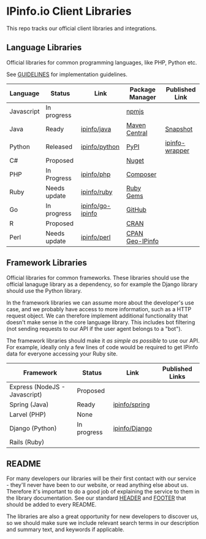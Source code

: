 # IPinfo.io Client Libraries

This repo tracks our official client libraries and integrations.

## Language Libraries

Official libraries for common programming languages, like PHP, Python etc.

See [GUIDELINES](GUIDELINES.md) for implementation guidelines.

| Language   | Status       | Link                                                    | Package Manager                                                                          | Published Link                                                                            |
| ---------- | ------------ | ------------------------------------------------------- | ---------------------------------------------------------------------------------------- | ----------------------------------------------------------------------------------------- |
| Javascript | In progress  |                                                         | [npmjs](https://npmjs.com)                                                               |                                                                                           |
| Java       | Ready        | [ipinfo/java](https://github.com/ipinfo/java)           | [Maven Central](https://search.maven.org/)                                               | [Snapshot](https://oss.sonatype.org/content/repositories/snapshots/io/ipinfo/ipinfo-api/) |
| Python     | Released     | [ipinfo/python](https://github.com/ipinfo/python)       | [PyPI](https://pypi.org/)                                                                | [ipinfo-wrapper](https://pypi.org/project/ipinfo-wrapper/)                                          |
| C#         | Proposed     |                                                         | [Nuget](https://www.nuget.org/)                                                          |                                                                                           |
| PHP        | In Progress     | [ipinfo/php](https://github.com/ipinfo/php)             | [Composer](https://packagist.org/)                                                       |                                                                                           |                                                   |                                                         
| Ruby       | Needs update | [ipinfo/ruby](https://github.com/ipinfo/ruby)           | [Ruby Gems](https://rubygems.org/)                                                       |                                                                                           |
| Go         | In progress  | [ipinfo/go-ipinfo](https://github.com/ipinfo/go-ipinfo) | [GitHub](         https://golang.org/doc/code.html#remote)                                                                          |                                                                                           |
| R          | Proposed     |                                                         | [CRAN](https://cran.r-project.org/)                                            |                                                                                           |
| Perl       | Needs update | [ipinfo/perl](https://github.com/ipinfo/perl)           | [CPAN](https://pause.perl.org/pause/query)  [Geo-IPinfo](https://metacpan.org/release/Geo-IPinfo) |                                                                                           |


## Framework Libraries

Official libraries for common frameworks. These libraries should use the official lanaguge library as a dependency, so for example the Django library should use the Python library.

In the framework libraries we can assume more about the developer's use case, and we probably have access to more information, such as a HTTP request object. We can therefore implement additional functionality that 
doesn't make sense in the core language library. This includes bot filtering (not sending requests to our API if the user agent belongs to a "bot"). 

The framework libraries should make it *as simple as possible* to use our API. For example, ideally only a few lines of code would be required to get IPinfo data for everyone accessing your Ruby site.

| Framework                      | Status      | Link                                              | Published Links |
| ------------------------------ | ----------- | ------------------------------------------------- | --------------- |
| Express  (NodeJS - Javascript) | Proposed    |                                                   |                 |
| Spring  (Java)                 | Ready       | [ipinfo/spring](https://github.com/ipinfo/spring) |                 |
| Larvel (PHP)                   | None        |                                                   |                 |
| Django (Python)                | In progress | [ipinfo/Django](https://github.com/ipinfo/django) |                 |
| Rails (Ruby)                |   |  |                 |


## README

For many developers our libraries will be their first contact with our service - they'll never have been to our website, or read anything else about us. Therefore it's important to do a good job of explaining the service 
to them in the library documentation. See our standard [HEADER](README_HEADER.md) and [FOOTER](README_FOOTER.md) that should be added to every README.

The libraries are also a great opportunity for new developers to discover us, so we should make sure we include relevant search terms in our description and summary text, and keywords if applicable.


